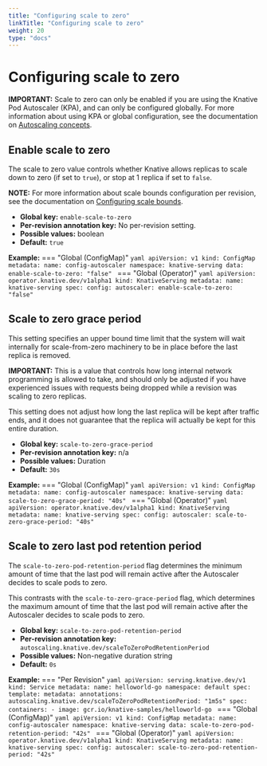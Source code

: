 ```yaml
---
title: "Configuring scale to zero"
linkTitle: "Configuring scale to zero"
weight: 20
type: "docs"
---
```


# Configuring scale to zero

**IMPORTANT:** Scale to zero can only be enabled if you are using the Knative Pod Autoscaler (KPA), and can only be configured globally. For more information about using KPA or global configuration, see the documentation on [Autoscaling concepts](./autoscaling-concepts.md).

## Enable scale to zero

The scale to zero value controls whether Knative allows replicas to scale down to zero (if set to `true`), or stop at 1 replica if set to `false`.

**NOTE:** For more information about scale bounds configuration per revision, see the documentation on [Configuring scale bounds](./scale-bounds.md).

* **Global key:** `enable-scale-to-zero`
* **Per-revision annotation key:** No per-revision setting.
* **Possible values:** boolean
* **Default:** `true`

**Example:**
=== "Global (ConfigMap)"
    ```yaml
    apiVersion: v1
    kind: ConfigMap
    metadata:
      name: config-autoscaler
      namespace: knative-serving
    data:
      enable-scale-to-zero: "false"
    ```
=== "Global (Operator)"
    ```yaml
    apiVersion: operator.knative.dev/v1alpha1
    kind: KnativeServing
    metadata:
      name: knative-serving
    spec:
      config:
        autoscaler:
          enable-scale-to-zero: "false"
    ```

## Scale to zero grace period

This setting specifies an upper bound time limit that the system will wait internally for scale-from-zero machinery to be in place before the last replica is removed.

**IMPORTANT:** This is a value that controls how long internal network programming is allowed to take, and should only be adjusted if you have experienced issues with requests being dropped while a revision was scaling to zero replicas.

This setting does not adjust how long the last replica will be kept after traffic ends, and it does not guarantee that the replica will actually be kept for this entire duration.

* **Global key:** `scale-to-zero-grace-period`
* **Per-revision annotation key:** n/a
* **Possible values:** Duration
* **Default:** `30s`

**Example:**
=== "Global (ConfigMap)"
    ```yaml
    apiVersion: v1
    kind: ConfigMap
    metadata:
      name: config-autoscaler
      namespace: knative-serving
    data:
      scale-to-zero-grace-period: "40s"
    ```
=== "Global (Operator)"
    ```yaml
    apiVersion: operator.knative.dev/v1alpha1
    kind: KnativeServing
    metadata:
      name: knative-serving
    spec:
      config:
        autoscaler:
          scale-to-zero-grace-period: "40s"
    ```

## Scale to zero last pod retention period

The `scale-to-zero-pod-retention-period` flag determines the minimum amount of time that the last pod will remain active after the Autoscaler decides to scale pods to zero.

This contrasts with the `scale-to-zero-grace-period` flag, which determines the maximum amount of time that the last pod will remain active after the Autoscaler decides to scale pods to zero.

* **Global key:** `scale-to-zero-pod-retention-period`
* **Per-revision annotation key:** `autoscaling.knative.dev/scaleToZeroPodRetentionPeriod`
* **Possible values:** Non-negative duration string
* **Default:** `0s`

**Example:**
=== "Per Revision"
    ```yaml
    apiVersion: serving.knative.dev/v1
    kind: Service
    metadata:
      name: helloworld-go
      namespace: default
    spec:
      template:
        metadata:
          annotations:
            autoscaling.knative.dev/scaleToZeroPodRetentionPeriod: "1m5s"
        spec:
          containers:
            - image: gcr.io/knative-samples/helloworld-go
    ```
=== "Global (ConfigMap)"
    ```yaml
    apiVersion: v1
    kind: ConfigMap
    metadata:
      name: config-autoscaler
      namespace: knative-serving
    data:
      scale-to-zero-pod-retention-period: "42s"
    ```
=== "Global (Operator)"
    ```yaml
    apiVersion: operator.knative.dev/v1alpha1
    kind: KnativeServing
    metadata:
      name: knative-serving
    spec:
      config:
        autoscaler:
          scale-to-zero-pod-retention-period: "42s"
    ```
